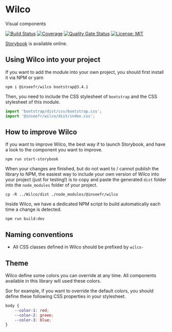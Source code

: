 # Wilco

Visual components

[![Build Status](https://travis-ci.org/InseeFr/Wilco.svg?branch=master)](https://travis-ci.org/inseefr/wilco)
[![Coverage](https://sonarcloud.io/api/project_badges/measure?project=InseeFr_Wilco&metric=coverage)](https://sonarcloud.io/dashboard?id=InseeFr_Wilco)
[![Quality Gate Status](https://sonarcloud.io/api/project_badges/measure?project=InseeFr_Wilco&metric=alert_status)](https://sonarcloud.io/dashboard?id=InseeFr_Wilco)
[![License: MIT](https://img.shields.io/badge/License-MIT-blue.svg)](https://opensource.org/licenses/MIT)

[Storybook](https://inseefr.github.io/Wilco/storybook) is available online.

## Using Wilco into your project

If you want to add the module into your own project, you should first install it via NPM or yarn

```shell
npm i @inseefr/wilco bootstrap@3.4.1
```

Then, you need to include the CSS stylesheet of `bootstrap` and the CSS stylesheet of this module.

```javascript
import 'bootstrap/dist/css/bootstrap.css';
import '@inseefr/wilco/dist/index.css';
```

## How to improve Wilco

If you want to improve Wilco, the best way if to launch Storybook, and have a look to the component you want to improve.

```
npm run start-storybook
```

When your changes are finished, but do not want to / cannot publish the library to NPM, the easiest way to include your own version of Wilco into your project (just for testing!) is to copy and paste the generated `dist` folder into the `node_modules` folder of your project.

```
cp -R ../Wilco/dist ./node_modules/@inseefr/wilco
```

Inside Wilco, we have a dedicated NPM script to build automatically each time a change is detected.

```
npm run build:dev
```

## Naming conventions

- All CSS classes defined in Wilco should be prefixed by `wilco-`

## Theme

Wilco define some colors you can override at any time. All components available in this library will used these colors.

Sor for example, if you want to override the default colors, you should define these following CSS properties in your stylesheet.

```css
body {
	--color-1: red;
	--color-2: green;
	--color-3: blue;
}
```
